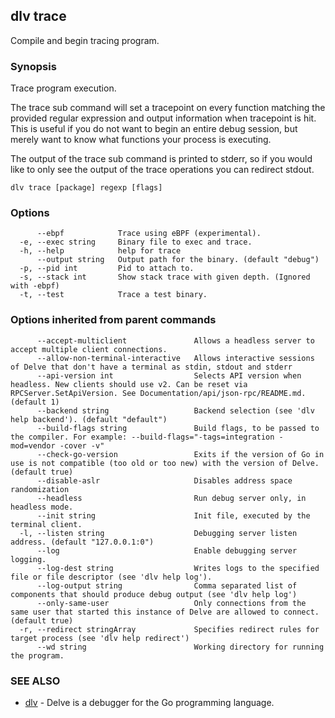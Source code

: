## dlv trace

Compile and begin tracing program.

### Synopsis

Trace program execution.

The trace sub command will set a tracepoint on every function matching the
provided regular expression and output information when tracepoint is hit.  This
is useful if you do not want to begin an entire debug session, but merely want
to know what functions your process is executing.

The output of the trace sub command is printed to stderr, so if you would like to
only see the output of the trace operations you can redirect stdout.

```
dlv trace [package] regexp [flags]
```

### Options

```
      --ebpf            Trace using eBPF (experimental).
  -e, --exec string     Binary file to exec and trace.
  -h, --help            help for trace
      --output string   Output path for the binary. (default "debug")
  -p, --pid int         Pid to attach to.
  -s, --stack int       Show stack trace with given depth. (Ignored with -ebpf)
  -t, --test            Trace a test binary.
```

### Options inherited from parent commands

```
      --accept-multiclient               Allows a headless server to accept multiple client connections.
      --allow-non-terminal-interactive   Allows interactive sessions of Delve that don't have a terminal as stdin, stdout and stderr
      --api-version int                  Selects API version when headless. New clients should use v2. Can be reset via RPCServer.SetApiVersion. See Documentation/api/json-rpc/README.md. (default 1)
      --backend string                   Backend selection (see 'dlv help backend'). (default "default")
      --build-flags string               Build flags, to be passed to the compiler. For example: --build-flags="-tags=integration -mod=vendor -cover -v"
      --check-go-version                 Exits if the version of Go in use is not compatible (too old or too new) with the version of Delve. (default true)
      --disable-aslr                     Disables address space randomization
      --headless                         Run debug server only, in headless mode.
      --init string                      Init file, executed by the terminal client.
  -l, --listen string                    Debugging server listen address. (default "127.0.0.1:0")
      --log                              Enable debugging server logging.
      --log-dest string                  Writes logs to the specified file or file descriptor (see 'dlv help log').
      --log-output string                Comma separated list of components that should produce debug output (see 'dlv help log')
      --only-same-user                   Only connections from the same user that started this instance of Delve are allowed to connect. (default true)
  -r, --redirect stringArray             Specifies redirect rules for target process (see 'dlv help redirect')
      --wd string                        Working directory for running the program.
```

### SEE ALSO

* [dlv](dlv.md)	 - Delve is a debugger for the Go programming language.

